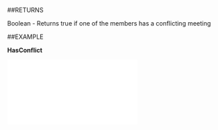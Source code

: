
##RETURNS

Boolean - Returns true if one of the members has a conflicting meeting


##EXAMPLE

**HasConflict**



![](..\..\Examples\vbs\SOAppointment.HasConflict.txt)

